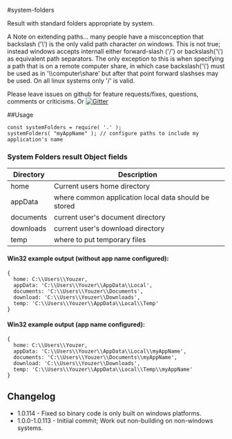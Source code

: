 #system-folders

Result with standard folders appropriate by system.

A Note on extending paths... many people have a misconception that backslash ('\\') is the only valid path character on windows.  This is not true; 
instead windows accepts internall either forward-slash ('/') or backslash('\\') as equivalent path separators.  The only exception to this is when specifying a 
path that is on a remote computer share, in which case backslash('\\') must be used as in '\\\\computer\\share' but after that point forward slashses
may be used.  On all linux systems only '/' is valid.

Please leave issues on github for feature requests/fixes, questions, comments or criticisms.  Or [![Gitter](https://badges.gitter.im/d3x0r/system-folders.svg)](https://gitter.im/d3x0r/system-folders?utm_source=badge&utm_medium=badge&utm_campaign=pr-badge)

##Usage

```
const systemFolders = require( '.' );
systemFolders( "myAppName" ); // configure paths to include my application's name
```

### System Folders result Object fields

| Directory |  Description |
|---|---|
| home | Current users home directory |
| appData | where common application local data should be stored |
| documents | current user's document directory |
| downloads | current user's download directory |
| temp | where to put temporary files |



#### Win32 example output (without app name configured):

```
{
  home: C:\\Users\\Youzer,
  appData: 'C:\\Users\\Youzer\\AppData\\Local',
  documents: 'C:\\Users\\Youzer\\Documents',
  download: 'C:\\Users\\Youzer\\Downloads',
  temp: 'C:\\Users\\Youzer\\AppData\\Local\\Temp' 
}

```

#### Win32 example output (app name configured):

```
{
  home: C:\\Users\\Youzer,
  appData: 'C:\\Users\\Youzer\\AppData\\Local\\myAppName',
  documents: 'C:\\Users\\Youzer\\Documents\\myAppName',
  download: 'C:\\Users\\Youzer\\Downloads',
  temp: 'C:\\Users\\Youzer\\AppData\\Local\\Temp\\myAppName' 
}

```





## Changelog

- 1.0.114 - Fixed so binary code is only built on windows platforms.
- 1.0.0-1.0.113 - Initiial commit; Work out non-building on non-windows systems.